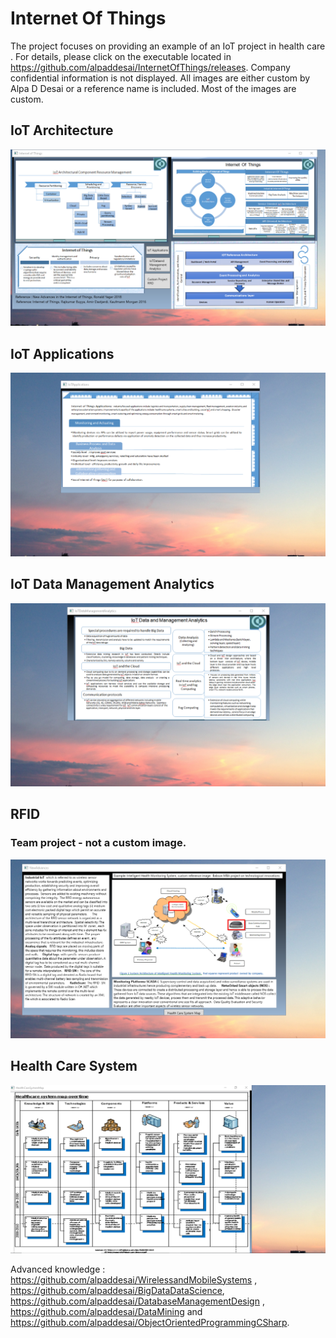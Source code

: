 # Internet Of Things

The project focuses on providing an example of an IoT project in health care . For details, please click on the executable located in https://github.com/alpaddesai/InternetOfThings/releases. Company confidential information is not displayed. All images are either custom by Alpa D Desai or a reference name is included. Most of the images are custom. 

## IoT Architecture
![image](InternetOfThings.png)

## IoT Applications
![image](IoTApplications.png)

## IoT Data Management Analytics
![image](IoTDataManagementAnalytics.png)

## RFID
### Team project - not a custom image.
![image](NewAdvances.png)

## Health Care System
![image](HealthCareSystem.png)

Advanced knowledge : https://github.com/alpaddesai/WirelessandMobileSystems , https://github.com/alpaddesai/BigDataDataScience, https://github.com/alpaddesai/DatabaseManagementDesign ,  https://github.com/alpaddesai/DataMining and https://github.com/alpaddesai/ObjectOrientedProgrammingCSharp.
